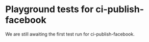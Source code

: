 # Playground tests for ci-publish-facebook
We are still awaiting the first test run for ci-publish-facebook.
